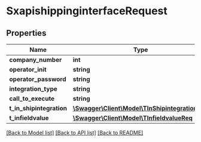 # SxapishippinginterfaceRequest

## Properties
Name | Type | Description | Notes
------------ | ------------- | ------------- | -------------
**company_number** | **int** |  | [optional] 
**operator_init** | **string** |  | [optional] 
**operator_password** | **string** |  | [optional] 
**integration_type** | **string** |  | [optional] 
**call_to_execute** | **string** |  | [optional] 
**t_in_shipintegration** | [**\Swagger\Client\Model\TInShipintegrationReq**](TInShipintegrationReq.md) |  | [optional] 
**t_infieldvalue** | [**\Swagger\Client\Model\TInfieldvalueReq**](TInfieldvalueReq.md) |  | [optional] 

[[Back to Model list]](../README.md#documentation-for-models) [[Back to API list]](../README.md#documentation-for-api-endpoints) [[Back to README]](../README.md)


